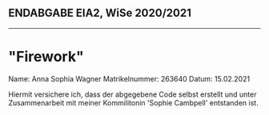 ## ENDABGABE EIA2, WiSe 2020/2021

<hr>

# "Firework"

Name: Anna Sophia Wagner
Matrikelnummer: 263640
Datum: 15.02.2021

Hiermit versichere ich, dass der abgegebene Code selbst erstellt und unter
Zusammenarbeit mit meiner Kommilitonin 'Sophie Cambpell' entstanden ist. 


